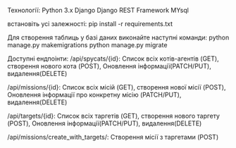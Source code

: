 Технології:
Python 3.x
Django
Django REST Framework
MYsql 

встановіть усі залежності:
pip install -r requirements.txt

Для створення таблиць у базі даних виконайте наступні команди:
python manage.py makemigrations
python manage.py migrate

Доступні ендпоінти:
/api/spycats/{id}: Список всіх котів-агентів (GET), створення нового кота (POST), 
Оновлення інформації(PATCH/PUT), видалення(DELETE)

/api/missions/{id}: Список всіх місій (GET), створення нової місії (POST), 
Оновлення інформації про конкретну місію (PATCH/PUT), видалення(DELETE)

/api/targets/{id}: Список всіх таргетів (GET), створення нового таргету (POST),
Оновлення інформації(PATCH/PUT), видалення(DELETE)

/api/missions/create_with_targets/: Створення місії з таргетами (POST)
